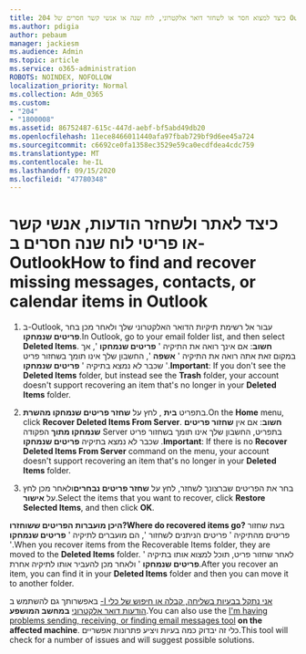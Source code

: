```yaml
---
title: 204 כיצד למצוא חסר או לשחזר דואר אלקטרוני, לוח שנה או אנשי קשר חסרים של Outlook
ms.author: pdigia
author: pebaum
manager: jackiesm
ms.audience: Admin
ms.topic: article
ms.service: o365-administration
ROBOTS: NOINDEX, NOFOLLOW
localization_priority: Normal
ms.collection: Adm_O365
ms.custom:
- "204"
- "1800008"
ms.assetid: 86752487-615c-447d-aebf-bf5abd49db20
ms.openlocfilehash: 11ece8466011440afa97fbab729bf9d6ee45a724
ms.sourcegitcommit: c6692ce0fa1358ec3529e59ca0ecdfdea4cdc759
ms.translationtype: MT
ms.contentlocale: he-IL
ms.lasthandoff: 09/15/2020
ms.locfileid: "47780348"
---
```

# <a name="how-to-find-and-recover-missing-messages-contacts-or-calendar-items-in-outlook"></a><span data-ttu-id="c7584-102">כיצד לאתר ולשחזר הודעות, אנשי קשר או פריטי לוח שנה חסרים ב-Outlook</span><span class="sxs-lookup"><span data-stu-id="c7584-102">How to find and recover missing messages, contacts, or calendar items in Outlook</span></span>

1. <span data-ttu-id="c7584-103">ב-Outlook, עבור אל רשימת תיקיות הדואר האלקטרוני שלך ולאחר מכן בחר **פריטים שנמחקו**.</span><span class="sxs-lookup"><span data-stu-id="c7584-103">In Outlook, go to your email folder list, and then select **Deleted Items**.</span></span> <span data-ttu-id="c7584-104">**חשוב**: אם אינך רואה את התיקיה ' **פריטים שנמחקו** ', אך במקום זאת אתה רואה את התיקיה ' **אשפה** ', החשבון שלך אינו תומך בשחזור פריט שכבר לא נמצא בתיקיה ' **פריטים שנמחקו** '.</span><span class="sxs-lookup"><span data-stu-id="c7584-104">**Important**: If you don't see the **Deleted Items** folder, but instead see the **Trash** folder, your account doesn't support recovering an item that's no longer in your **Deleted Items** folder.</span></span>

2. <span data-ttu-id="c7584-105">בתפריט **בית** , לחץ על **שחזר פריטים שנמחקו מהשרת**.</span><span class="sxs-lookup"><span data-stu-id="c7584-105">On the **Home** menu, click **Recover Deleted Items From Server**.</span></span> <span data-ttu-id="c7584-106">**חשוב**: אם אין **שחזור פריטים שנמחקו מתוך** הפקודה Server בתפריט, החשבון שלך אינו תומך בשחזור פריט שכבר לא נמצא בתיקיה **פריטים שנמחקו** .</span><span class="sxs-lookup"><span data-stu-id="c7584-106">**Important**: If there is no **Recover Deleted Items From Server** command on the menu, your account doesn't support recovering an item that's no longer in your **Deleted Items** folder.</span></span>

3. <span data-ttu-id="c7584-107">בחר את הפריטים שברצונך לשחזר, לחץ על **שחזר פריטים נבחרים**ולאחר מכן לחץ על **אישור**.</span><span class="sxs-lookup"><span data-stu-id="c7584-107">Select the items that you want to recover, click **Restore Selected Items**, and then click **OK**.</span></span>

<span data-ttu-id="c7584-108">**היכן מועברות הפריטים ששוחזרו?**</span><span class="sxs-lookup"><span data-stu-id="c7584-108">**Where do recovered items go?**</span></span> <span data-ttu-id="c7584-109">בעת שחזור פריטים מהתיקיה ' פריטים הניתנים לשחזור ', הם מועברים לתיקיה ' **פריטים שנמחקו** '.</span><span class="sxs-lookup"><span data-stu-id="c7584-109">When you recover items from the Recoverable Items folder, they are moved to the **Deleted Items** folder.</span></span> <span data-ttu-id="c7584-110">לאחר שחזור פריט, תוכל למצוא אותו בתיקיה ' **פריטים שנמחקו** ' ולאחר מכן להעביר אותו לתיקיה אחרת.</span><span class="sxs-lookup"><span data-stu-id="c7584-110">After you recover an item, you can find it in your **Deleted Items** folder and then you can move it to another folder.</span></span>

<span data-ttu-id="c7584-111">באפשרותך גם להשתמש ב [-I אני נתקל בבעיות בשליחה, קבלה או חיפוש של כלי הודעות דואר אלקטרוני](https://aka.ms/SaRA-OutlookSendReceive) **במחשב המושפע**.</span><span class="sxs-lookup"><span data-stu-id="c7584-111">You can also use the [I'm having problems sending, receiving, or finding email messages tool](https://aka.ms/SaRA-OutlookSendReceive) **on the affected machine**.</span></span> <span data-ttu-id="c7584-112">כלי זה יבדוק כמה בעיות ויציע פתרונות אפשריים.</span><span class="sxs-lookup"><span data-stu-id="c7584-112">This tool will check for a number of issues and will suggest possible solutions.</span></span>
